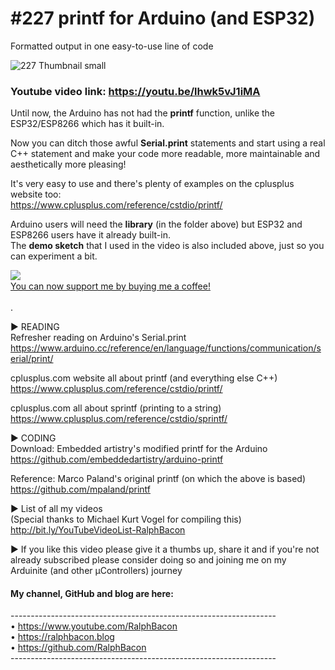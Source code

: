 # #227 printf for Arduino (and ESP32)
Formatted output in one easy-to-use line of code

![227 Thumbnail small](https://user-images.githubusercontent.com/20911308/134812254-aa047ac5-401a-4a17-9764-64d57b17daff.jpg)  
### Youtube video link: https://youtu.be/lhwk5vJ1iMA

Until now, the Arduino has not had the **printf** function, unlike the ESP32/ESP8266 which has it built-in.

Now you can ditch those awful **Serial.print** statements and start using a real C++ statement and make your code more readable, more maintainable and aesthetically more pleasing!

It's very easy to use and there's plenty of examples on the cplusplus website too:  
https://www.cplusplus.com/reference/cstdio/printf/

Arduino users will need the **library** (in the folder above) but ESP32 and ESP8266 users have it already built-in.  
The **demo sketch** that I used in the video is also included above, just so you can experiment a bit.

<img src="https://user-images.githubusercontent.com/20911308/135296246-f216aa5b-0567-4aa8-b1b3-30a3ed92373b.gif" align="left">
<br />  
<a href="https://buymeacoffee.com/ralphbacon" target="_blank">You can now support me by buying me a coffee!</a>  
<br>
<br>
.  

► READING  
Refresher reading on Arduino's Serial.print  
https://www.arduino.cc/reference/en/language/functions/communication/serial/print/  

cplusplus.com website all about printf (and everything else C++)  
https://www.cplusplus.com/reference/cstdio/printf/  

cplusplus.com all about sprintf (printing to a string)  
https://www.cplusplus.com/reference/cstdio/sprintf/  

► CODING  
Download: Embedded artistry's modified printf for the Arduino  
https://github.com/embeddedartistry/arduino-printf

Reference: Marco Paland's original printf (on which the above is based)  
https://github.com/mpaland/printf

► List of all my videos  
(Special thanks to Michael Kurt Vogel for compiling this)   
http://bit.ly/YouTubeVideoList-RalphBacon 

► If you like this video please give it a thumbs up, share it and if you're not already subscribed please consider doing so and joining me on my Arduinite (and other μControllers) journey  

#### My channel, GitHub and blog are here:  
\------------------------------------------------------------------  
• https://www.youtube.com/RalphBacon  
• https://ralphbacon.blog  
• https://github.com/RalphBacon  
\------------------------------------------------------------------  
